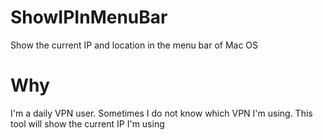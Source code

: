 # ShowIPInMenuBar
Show the current IP and location in the menu bar of Mac OS
# Why
I'm a daily VPN user. Sometimes I do not know which VPN I'm using. This tool will show the current IP I'm using
